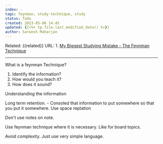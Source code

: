 ```yaml
---
index: -
tags: feynman, study-technique, study
status: Todo
created: 2023-05-06 14:45
updated: {{<%+ tp.file.last_modified_date() %>}}
author: Sarwesh Maharjan
---
```

Related: {{related}}
URL: 
	1. [My Biggest Studying Mistake - The Feynman Technique](https://www.youtube.com/watch?v=IDB_3S1ezsc)

---

What is a feynman Technique? 
1. Identify the information? 
2. How would you teach it? 
3. How does it sound? 

Understanding the information

Long term retention. - Consoled that information to put somewhere so that you put it somewhere. 
	Use space reptation 

Don't use notes on note. 

Use feynman technique where it is necessary. Like for board topics. 

Avoid complexity. Just use very simple language. 

